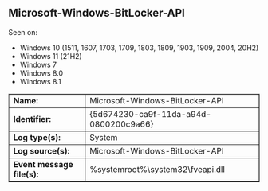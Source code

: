 ## Microsoft-Windows-BitLocker-API

Seen on:
* Windows 10 (1511, 1607, 1703, 1709, 1803, 1809, 1903, 1909, 2004, 20H2)
* Windows 11 (21H2)
* Windows 7
* Windows 8.0
* Windows 8.1

<table border="1" class="docutils">
  <tbody>
    <tr>
      <td><b>Name:</b></td>
      <td>Microsoft-Windows-BitLocker-API</td>
    </tr>
    <tr>
      <td><b>Identifier:</b></td>
      <td>{5d674230-ca9f-11da-a94d-0800200c9a66}</td>
    </tr>
    <tr>
      <td><b>Log type(s):</b></td>
      <td>System</td>
    </tr>
    <tr>
      <td><b>Log source(s):</b></td>
      <td>Microsoft-Windows-BitLocker-API</td>
    </tr>
    <tr>
      <td><b>Event message file(s):</b></td>
      <td>%systemroot%\system32\fveapi.dll</td>
    </tr>
  </tbody>
</table>

&nbsp;

